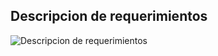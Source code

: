 ## Descripcion de requerimientos
![Descripcion de requerimientos](https://i.ibb.co/3fDkR4c/Descripcion-de-proyecto.png)